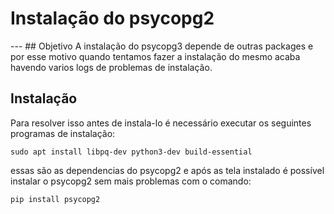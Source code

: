 <h1> Instalação do psycopg2</h1>
---
## Objetivo
A instalação do psycopg3 depende de outras packages e por esse motivo quando tentamos fazer a instalação do mesmo acaba havendo varios logs de problemas de instalação.

## Instalação
Para resolver isso antes de instala-lo é necessário executar os seguintes programas de instalação:

    sudo apt install libpq-dev python3-dev build-essential
  essas são as dependencias do psycopg2 e após as tela instalado é possível instalar o psycopg2 sem mais problemas com o comando:


    pip install psycopg2
